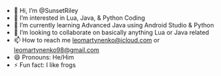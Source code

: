 - 👋 Hi, I’m @SunsetRiley
- 👀 I’m interested in Lua, Java, & Python Coding
- 🌱 I’m currently learning Advanced Java using Android Studio & Python
- 💞️ I’m looking to collaborate on basically anything Lua or Java related
- 📫 How to reach me leomartynenko@icloud.com or leomartynenko98@gmail.com
- 😄 Pronouns: He/Him
- ⚡ Fun fact: I like frogs

<!---
SunsetRiley/SunsetRiley is a ✨ special ✨ repository because its `README.md` (this file) appears on your GitHub profile.
You can click the Preview link to take a look at your changes.
--->
